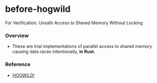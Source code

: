 # before-hogwild
For Verification: Unsafe Access to Shared Memory Without Locking

### Overview
- These are trial implementations of parallel access to shared memory causing data races intentionally, **in Rust.** 

### Reference
- [HOGWILD!](https://arxiv.org/abs/1106.5730)